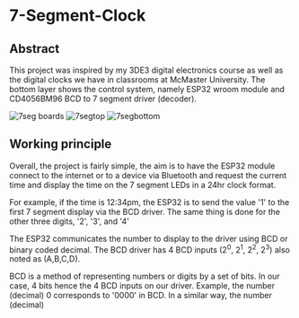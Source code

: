 # 7-Segment-Clock

## Abstract
This project was inspired by my 3DE3 digital electronics course as well as the digital clocks we have in classrooms at McMaster University. The bottom layer shows the control system, namely ESP32 wroom module and CD4056BM96 BCD to 7 segment driver (decoder).

![7seg boards](https://user-images.githubusercontent.com/78376139/207985339-6dba03bb-c26b-4836-a15a-96e45c67e9c9.png)
![7segtop](https://user-images.githubusercontent.com/78376139/207985349-215cbd8a-2cc8-4b1e-9181-63be78ce538a.png)
![7segbottom](https://user-images.githubusercontent.com/78376139/207985354-fe20d606-debe-4ffd-baa6-408211aae561.png)


## Working principle 
Overall, the project is fairly simple, the aim is to have the ESP32 module connect to the internet or to a device via Bluetooth and request the current time and display the time on the 7 segment LEDs in a 24hr clock format.

For example, if the time is 12:34pm, the ESP32 is to send the value '1' to the first 7 segment display via the BCD driver. The same thing is done for the other three digits, '2', '3', and '4'

The ESP32 communicates the number to display to the driver  using BCD or binary coded decimal. The BCD driver has 4 BCD inputs (2<sup>0</sup>, 2<sup>1</sup>, 2<sup>2</sup>, 2<sup>3</sup>) also noted as (A,B,C,D). 

BCD is a method of representing numbers or digits by a set of bits. In our case, 4 bits hence the 4 BCD inputs on our driver. 
Example, the number (decimal) 0 corresponds to '0000' in BCD. In a similar way, the number (decimal) 
